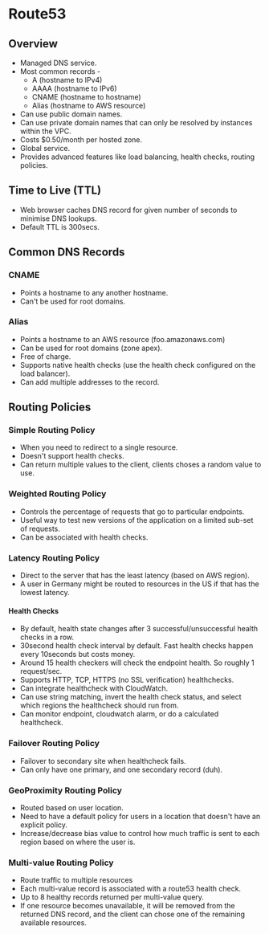 # Route53

## Overview

- Managed DNS service.
- Most common records -
  - A (hostname to IPv4)
  - AAAA (hostname to IPv6)
  - CNAME (hostname to hostname)
  - Alias (hostname to AWS resource)
- Can use public domain names.
- Can use private domain names that can only be resolved by instances within the VPC.
- Costs $0.50/month per hosted zone.
- Global service.
- Provides advanced features like load balancing, health checks, routing policies.

## Time to Live (TTL)

- Web browser caches DNS record for given number of seconds to minimise DNS lookups.
- Default TTL is 300secs.

## Common DNS Records

### CNAME

- Points a hostname to any another hostname.
- Can't be used for root domains.

### Alias

- Points a hostname to an AWS resource (foo.amazonaws.com)
- Can be used for root domains (zone apex).
- Free of charge.
- Supports native health checks (use the health check configured on the load balancer).
- Can add multiple addresses to the record.

## Routing Policies

### Simple Routing Policy

- When you need to redirect to a single resource.
- Doesn't support health checks.
- Can return multiple values to the client, clients choses a random value to use.


### Weighted Routing Policy

- Controls the percentage of requests that go to particular endpoints.
- Useful way to test new versions of the application on a limited sub-set of requests.
- Can be associated with health checks.

### Latency Routing Policy

- Direct to the server that has the least latency (based on AWS region).
- A user in Germany might be routed to resources in the US if that has the lowest latency.

#### Health Checks

- By default, health state changes after 3 successful/unsuccessful health checks in a row.
- 30second health check interval by default. Fast health checks happen every 10seconds but costs money.
- Around 15 health checkers will check the endpoint health. So roughly 1 request/sec.
- Supports HTTP, TCP, HTTPS (no SSL verification) healthchecks.
- Can integrate healthcheck with CloudWatch.
- Can use string matching, invert the health check status, and select which regions the healthcheck should run from.
- Can monitor endpoint, cloudwatch alarm, or do a calculated healthcheck.

### Failover Routing Policy

- Failover to secondary site when healthcheck fails.
- Can only have one primary, and one secondary record (duh).

### GeoProximity Routing Policy

- Routed based on user location.
- Need to have a default policy for users in a location that doesn't have an explicit policy.
- Increase/decrease bias value to control how much traffic is sent to each region based on where the user is.

### Multi-value Routing Policy

- Route traffic to multiple resources
- Each multi-value record is associated with a route53 health check.
- Up to 8 healthy records returned per multi-value query.
- If one resource becomes unavailable, it will be removed from the returned DNS record, and the client can chose one of the remaining available resources.
